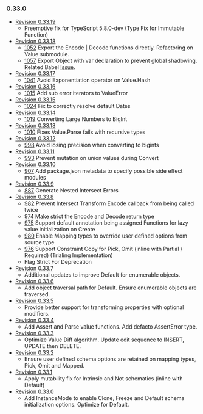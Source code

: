 ### 0.33.0
- [Revision 0.33.19](https://github.com/sinclairzx81/typebox/pull/1061)
  - Preemptive fix for TypeScript 5.8.0-dev (Type Fix for Immutable Function)
- [Revision 0.33.18](https://github.com/sinclairzx81/typebox/pull/1060)
  - [1052](https://github.com/sinclairzx81/typebox/pull/1052) Export the Encode | Decode functions directly. Refactoring on Value submodule.
  - [1057](https://github.com/sinclairzx81/typebox/pull/1057) Export Object with var declaration to prevent global shadowing. Related Babel [Issue](https://github.com/babel/babel/issues/16943).
- [Revision 0.33.17](https://github.com/sinclairzx81/typebox/pull/1042)
  - [1041](https://github.com/sinclairzx81/typebox/issues/1041) Avoid Exponentiation operator on Value.Hash
- [Revision 0.33.16](https://github.com/sinclairzx81/typebox/pull/1015)
  - [1015](https://github.com/sinclairzx81/typebox/issues/1015) Add sub error iterators to ValueError
- [Revision 0.33.15](https://github.com/sinclairzx81/typebox/pull/1025)
  - [1024](https://github.com/sinclairzx81/typebox/issues/1024) Fix to correctly resolve default Dates
- [Revision 0.33.14](https://github.com/sinclairzx81/typebox/pull/1019)
  - [1019](https://github.com/sinclairzx81/typebox/pull/1019) Converting Large Numbers to BigInt
- [Revision 0.33.13](https://github.com/sinclairzx81/typebox/pull/1011)
  - [1010](https://github.com/sinclairzx81/typebox/pull/1011) Fixes Value.Parse fails with recursive types
- [Revision 0.33.12](https://github.com/sinclairzx81/typebox/pull/999) 
  - [998](https://github.com/sinclairzx81/typebox/issues/998) Avoid losing precision when converting to bigints
- [Revision 0.33.11](https://github.com/sinclairzx81/typebox/pull/994) 
  - [993](https://github.com/sinclairzx81/typebox/issues/993) Prevent mutation on union values during Convert
- [Revision 0.33.10](https://github.com/sinclairzx81/typebox/pull/991) 
  - [907](https://github.com/sinclairzx81/typebox/issues/907) Add package.json metadata to specify possible side effect modules
- [Revision 0.33.9](https://github.com/sinclairzx81/typebox/pull/984)
  - [887](https://github.com/sinclairzx81/typebox/issues/887) Generate Nested Intersect Errors
- [Revision 0.33.8](https://github.com/sinclairzx81/typebox/pull/983) 
  - [982](https://github.com/sinclairzx81/typebox/issues/982) Prevent Intersect Transform Encode callback from being called twice
  - [974](https://github.com/sinclairzx81/typebox/issues/974) Make strict the Encode and Decode return type
  - [975](https://github.com/sinclairzx81/typebox/issues/975) Support default annotation being assigned Functions for lazy value initialization on Create
  - [980](https://github.com/sinclairzx81/typebox/issues/980) Enable Mapping types to override user defined options from source type
  - [976](https://github.com/sinclairzx81/typebox/issues/976) Support Constraint Copy for Pick, Omit (inline with Partial / Required) (Trialing Implementation)
  - Flag Strict For Deprecation
- [Revision 0.33.7](https://github.com/sinclairzx81/typebox/pull/964) 
  - Additional updates to improve Default for enumerable objects.
- [Revision 0.33.6](https://github.com/sinclairzx81/typebox/pull/963) 
  - Add object traversal path for Default. Ensure enumerable objects are traversed.
- [Revision 0.33.5](https://github.com/sinclairzx81/typebox/pull/959) 
  - Provide better support for transforming properties with optional modifiers. 
- [Revision 0.33.4](https://github.com/sinclairzx81/typebox/pull/953) 
  - Add Assert and Parse value functions. Add defacto AssertError type.
- [Revision 0.33.3](https://github.com/sinclairzx81/typebox/pull/950) 
  - Optimize Value Diff algorithm. Update edit sequence to INSERT, UPDATE then DELETE.
- [Revision 0.33.2](https://github.com/sinclairzx81/typebox/pull/947) 
  - Ensure user defined schema options are retained on mapping types, Pick, Omit and Mapped.
- [Revision 0.33.1](https://github.com/sinclairzx81/typebox/pull/945) 
  - Apply mutability fix for Intrinsic and Not schematics (inline with Default)
- [Revision 0.33.0](https://github.com/sinclairzx81/typebox/pull/941) 
  - Add InstanceMode to enable Clone, Freeze and Default schema initialization options. Optimize for Default.

